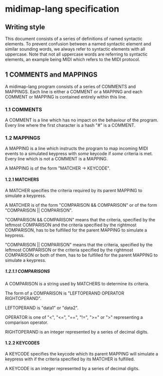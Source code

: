 # midimap-lang specification
## Writing style
This document consists of a series of definitions of named syntactic elements. To prevent confusion between a named syntactic element and similar sounding words, we always refer to syntactic elements with all uppercase. Note that not all uppercase words are referring to syntactic elements, an example being MIDI which refers to the MIDI protocol.
## 1 COMMENTS and MAPPINGS
A midimap-lang program consists of a series of COMMENTS and MAPPINGS. Each line is either a COMMENT or a MAPPING and each COMMENT or MAPPING is contained entirely within this line.
### 1.1 COMMENTS
A COMMENT is a line which has no impact on the behaviour of the program. Every line where the first character is a hash "#" is a COMMENT.
### 1.2 MAPPINGS
A MAPPING is a line which instructs the program to map incoming MIDI events to a simulated keypress with *some* keycode if *some* criteria is met. Every line which is not a COMMENT is a MAPPING.

A MAPPING is of the form "MATCHER -> KEYCODE".
#### 1.2.1 MATCHERS
A MATCHER specifies the criteria required by its parent MAPPING to simulate a keypress.

A MATCHER is of the form "COMPARISON && COMPARISON" or of the form "COMPARISON || COMPARISON".

"COMPARISON && COMPARISON" means that the criteria, specified by the leftmost COMPARISON and the criteria specified by the rightmost COMPARISON, has to be fulfilled for the parent MAPPING to simulate a keypress.

"COMPARISON || COMPARISON" means that the criteria, specified by the leftmost COMPARISON or the criteria specified by the rightmost COMPARISON or both of them, has to be fulfilled for the parent MAPPING to simulate a keypress.
##### 1.2.1.1 COMPARISONS
A COMPARISON is a string used by MATCHERS to determine its criteria.

The form of a COMPARISON is "LEFTOPERAND OPERATOR RIGHTOPERAND".

LEFTOPERAND is "data1" or "data2".

OPERATOR is one of "<", "<=", "==", "!=", ">=" or ">" representing a comparison operator.

RIGHTOPERAND is an integer represented by a series of decimal digits.
#### 1.2.2 KEYCODES
A KEYCODE specifies the keycode which its parent MAPPING will simulate a keypress with if the criteria specified by its MATCHER is fulfilled.

A KEYCODE is an integer represented by a series of decimal digits.
